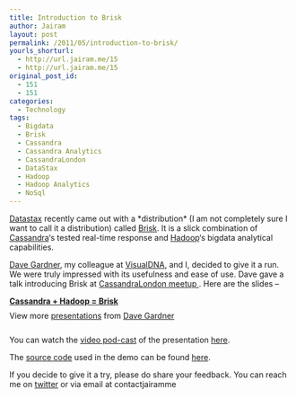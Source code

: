 ```yaml
---
title: Introduction to Brisk
author: Jairam
layout: post
permalink: /2011/05/introduction-to-brisk/
yourls_shorturl:
  - http://url.jairam.me/15
  - http://url.jairam.me/15
original_post_id:
  - 151
  - 151
categories:
  - Technology
tags:
  - Bigdata
  - Brisk
  - Cassandra
  - Cassandra Analytics
  - CassandraLondon
  - DataStax
  - Hadoop
  - Hadoop Analytics
  - NoSql
---
```

[Datastax][1] recently came out with a \*distribution\* (I am not completely sure I want to call it a distribution) called [Brisk][2]. It is a slick combination of [Cassandra][3]&#8216;s tested real-time response and [Hadoop][4]&#8216;s bigdata analytical capabilities.

[Dave Gardner][5], my colleague at [VisualDNA][6], and I, decided to give it a run. We were truly impressed with its usefulness and ease of use. Dave gave a talk introducing Brisk at [CassandraLondon meetup ][7]. Here are the slides &#8211;

<div style="width:425px;" id="__ss_7992824">
  <strong style="display:block;margin:12px 0 4px;"><a href="http://www.slideshare.net/davegardnerisme/cassandra-hadoop-brisk" title="Cassandra + Hadoop = Brisk">Cassandra + Hadoop = Brisk</a></strong> 
  
  <div style="padding:5px 0 12px;">
    View more <a href="http://www.slideshare.net/">presentations</a> from <a href="http://www.slideshare.net/davegardnerisme">Dave Gardner</a>
  </div></p>
</div>

You can watch the [video pod-cast][8] of the presentation [here][8].

The [source code][9] used in the demo can be found [here][9].

If you decide to give it a try, please do share your feedback. You can reach me on [twitter][10] or via email at contact<at>jairam<dot>me

 [1]: http://www.datastax.com
 [2]: http://www.datastax.com/brisk
 [3]: http://cassandra.apache.org
 [4]: http://hadoop.apache.org/
 [5]: http://davegardner.me.uk/
 [6]: http://www.visualdna.com
 [7]: http://www.meetup.com/Cassandra-London/
 [8]: http://skillsmatter.com/podcast/home/cassandra-may-meetup/js-1174
 [9]: https://github.com/davegardnerisme/we-have-your-kidneys
 [10]: http://www.twitter.com/jairamc